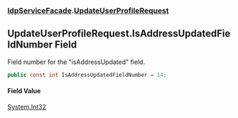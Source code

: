 ### [IdpServiceFacade](../index.md 'IdpServiceFacade').[UpdateUserProfileRequest](index.md 'IdpServiceFacade\.UpdateUserProfileRequest')

## UpdateUserProfileRequest\.IsAddressUpdatedFieldNumber Field

Field number for the "isAddressUpdated" field\.

```csharp
public const int IsAddressUpdatedFieldNumber = 14;
```

#### Field Value
[System\.Int32](https://learn.microsoft.com/en-us/dotnet/api/system.int32 'System\.Int32')